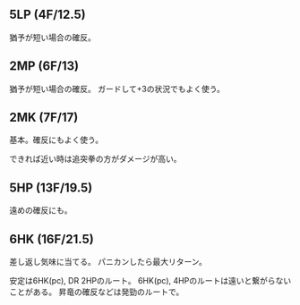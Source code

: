 ## 5LP (4F/12.5)

猶予が短い場合の確反。

## 2MP (6F/13)

猶予が短い場合の確反。
ガードして+3の状況でもよく使う。

## 2MK (7F/17)

基本。確反にもよく使う。

できれば近い時は追突拳の方がダメージが高い。

## 5HP (13F/19.5)

遠めの確反にも。

## 6HK (16F/21.5)

差し返し気味に当てる。
パニカンしたら最大リターン。

安定は6HK(pc), DR 2HPのルート。
6HK(pc), 4HPのルートは遠いと繋がらないことがある。
昇竜の確反などは発勁のルートで。
